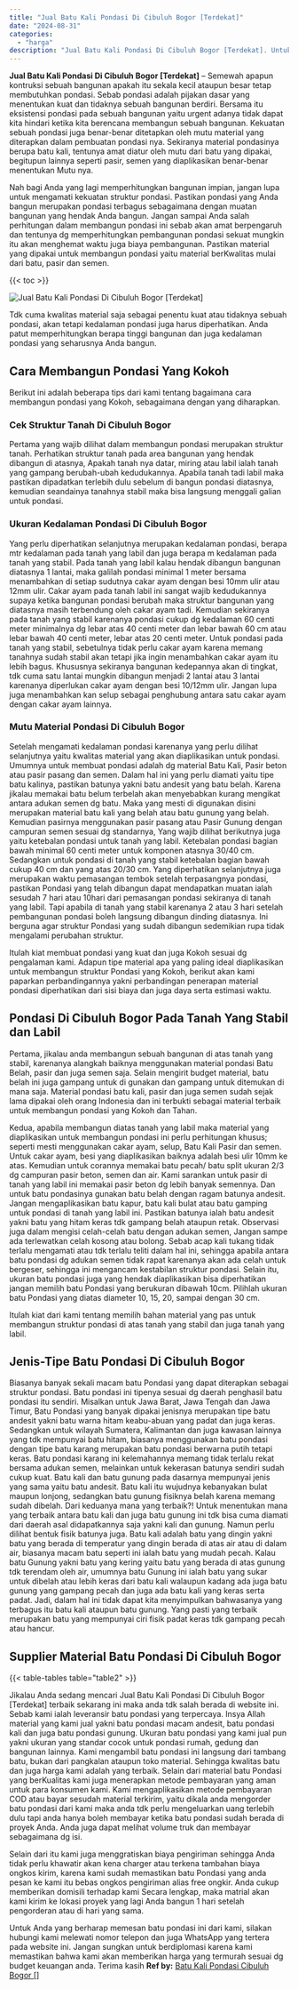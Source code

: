 ```yaml
---
title: "Jual Batu Kali Pondasi Di Cibuluh Bogor [Terdekat]"
date: "2024-08-31"
categories: 
  - "harga"
description: "Jual Batu Kali Pondasi Di Cibuluh Bogor [Terdekat]. Untuk Anda yang berharap memesan batu pondasi ini dari kami, silakan hubungi kami melewati nomor telepon..."
---
```


**Jual Batu Kali Pondasi Di Cibuluh Bogor \[Terdekat\]** – Semewah apapun kontruksi sebuah bangunan apakah itu sekala kecil ataupun besar tetap membutuhkan pondasi. Sebab pondasi adalah pijakan dasar yang menentukan kuat dan tidaknya sebuah bangunan berdiri. Bersama itu eksistensi pondasi pada sebuah bangunan yaitu urgent adanya tidak dapat kita hindari ketika kita berencana membangun sebuah bangunan. Kekuatan sebuah pondasi juga benar-benar ditetapkan oleh mutu material yang diterapkan dalam pembuatan pondasi nya. Sekiranya material pondasinya berupa batu kali, tentunya amat diatur oleh mutu dari batu yang dipakai, begitupun lainnya seperti pasir, semen yang diaplikasikan benar-benar menentukan Mutu nya.

Nah bagi Anda yang lagi memperhitungkan bangunan impian, jangan lupa untuk mengamati kekuatan struktur pondasi. Pastikan pondasi yang Anda bangun merupakan pondasi terbagus sebagaimana dengan muatan bangunan yang hendak Anda bangun. Jangan sampai Anda salah perhitungan dalam membangun pondasi ini sebab akan amat berpengaruh dan tentunya dg memperhitungkan pembangunan pondasi sekuat mungkin itu akan menghemat waktu juga biaya pembangunan. Pastikan material yang dipakai untuk membangun pondasi yaitu material berKwalitas mulai dari batu, pasir dan semen.

{{< toc >}}

![Jual Batu Kali Pondasi Di Cibuluh Bogor [Terdekat]](/images/jual-batu-kali-17.png)

Tdk cuma kwalitas material saja sebagai penentu kuat atau tidaknya sebuah pondasi, akan tetapi kedalaman pondasi juga harus diperhatikan. Anda patut memperhitungkan berapa tinggi bangunan dan juga kedalaman pondasi yang seharusnya Anda bangun.

## Cara Membangun Pondasi Yang Kokoh

Berikut ini adalah beberapa tips dari kami tentang bagaimana cara membangun pondasi yang Kokoh, sebagaimana dengan yang diharapkan.

### Cek Struktur Tanah Di Cibuluh Bogor

Pertama yang wajib dilihat dalam membangun pondasi merupakan struktur tanah. Perhatikan struktur tanah pada area bangunan yang hendak dibangun di atasnya, Apakah tanah nya datar, miring atau labil ialah tanah yang gampang berubah-ubah kedudukannya. Apabila tanah tadi labil maka pastikan dipadatkan terlebih dulu sebelum di bangun pondasi diatasnya, kemudian seandainya tanahnya stabil maka bisa langsung menggali galian untuk pondasi.

### Ukuran Kedalaman Pondasi Di Cibuluh Bogor

Yang perlu diperhatikan selanjutnya merupakan kedalaman pondasi, berapa mtr kedalaman pada tanah yang labil dan juga berapa m kedalaman pada tanah yang stabil. Pada tanah yang labil kalau hendak dibangun bangunan diatasnya 1 lantai, maka galilah pondasi minimal 1 meter bersama menambahkan di setiap sudutnya cakar ayam dengan besi 10mm ulir atau 12mm ulir. Cakar ayam pada tanah labil ini sangat wajib kedudukannya supaya ketika bangunan pondasi berubah maka struktur bangunan yang diatasnya masih terbendung oleh cakar ayam tadi. Kemudian sekiranya pada tanah yang stabil karenanya pondasi cukup dg kedalaman 60 centi meter minimalnya dg lebar atas 40 centi meter dan lebar bawah 60 cm atau lebar bawah 40 centi meter, lebar atas 20 centi meter. Untuk pondasi pada tanah yang stabil, sebetulnya tidak perlu cakar ayam karena memang tanahnya sudah stabil akan tetapi jika ingin menambahkan cakar ayam itu lebih bagus. Khususnya sekiranya bangunan kedepannya akan di tingkat, tdk cuma satu lantai mungkin dibangun menjadi 2 lantai atau 3 lantai karenanya diperlukan cakar ayam dengan besi 10/12mm ulir. Jangan lupa juga menambahkan kan selup sebagai penghubung antara satu cakar ayam dengan cakar ayam lainnya.

### Mutu Material Pondasi Di Cibuluh Bogor

Setelah mengamati kedalaman pondasi karenanya yang perlu dilihat selanjutnya yaitu kwalitas material yang akan diaplikasikan untuk pondasi. Umumnya untuk membuat pondasi adalah dg material Batu Kali, Pasir beton atau pasir pasang dan semen. Dalam hal ini yang perlu diamati yaitu tipe batu kalinya, pastikan batunya yakni batu andesit yang batu belah. Karena jikalau memakai batu belum terbelah akan menyebabkan kurang mengikat antara adukan semen dg batu. Maka yang mesti di digunakan disini merupakan material batu kali yang belah atau batu gunung yang belah. Kemudian pasirnya menggunakan pasir pasang atau Pasir Gunung dengan campuran semen sesuai dg standarnya, Yang wajib dilihat berikutnya juga yaitu ketebalan pondasi untuk tanah yang labil. Ketebalan pondasi bagian bawah minimal 60 centi meter untuk komponen atasnya 30/40 cm. Sedangkan untuk pondasi di tanah yang stabil ketebalan bagian bawah cukup 40 cm dan yang atas 20/30 cm. Yang diperhatikan selanjutnya juga merupakan waktu pemasangan tembok setelah terpasangnya pondasi, pastikan Pondasi yang telah dibangun dapat mendapatkan muatan ialah sesudah 7 hari atau 10hari dari pemasangan pondasi sekiranya di tanah yang labil. Tapi apabila di tanah yang stabil karenanya 2 atau 3 hari setelah pembangunan pondasi boleh langsung dibangun dinding diatasnya. Ini berguna agar struktur Pondasi yang sudah dibangun sedemikian rupa tidak mengalami perubahan struktur.

Itulah kiat membuat pondasi yang kuat dan juga Kokoh sesuai dg pengalaman kami. Adapun tipe material apa yang paling ideal diaplikasikan untuk membangun struktur Pondasi yang Kokoh, berikut akan kami paparkan perbandingannya yakni perbandingan penerapan material pondasi diperhatikan dari sisi biaya dan juga daya serta estimasi waktu.

## Pondasi Di Cibuluh Bogor Pada Tanah Yang Stabil dan Labil

Pertama, jikalau anda membangun sebuah bangunan di atas tanah yang stabil, karenanya alangkah baiknya menggunakan material pondasi Batu Belah, pasir dan juga semen saja. Selain mengirit budget material, batu belah ini juga gampang untuk di gunakan dan gampang untuk ditemukan di mana saja. Material pondasi batu kali, pasir dan juga semen sudah sejak lama dipakai oleh orang Indonesia dan ini terbukti sebagai material terbaik untuk membangun pondasi yang Kokoh dan Tahan.

Kedua, apabila membangun diatas tanah yang labil maka material yang diaplikasikan untuk membangun pondasi ini perlu perhitungan khusus; seperti mesti menggunakan cakar ayam, selup, Batu Kali Pasir dan semen. Untuk cakar ayam, besi yang diaplikasikan baiknya adalah besi ulir 10mm ke atas. Kemudian untuk corannya memakai batu pecah/ batu split ukuran 2/3 dg campuran pasir beton, semen dan air. Kami sarankan untuk pasir di tanah yang labil ini memakai pasir beton dg lebih banyak semennya. Dan untuk batu pondasinya gunakan batu belah dengan ragam batunya andesit. Jangan mengaplikasikan batu kapur, batu kali bulat atau batu gamping untuk pondasi di tanah yang labil ini. Pastikan batunya ialah batu andesit yakni batu yang hitam keras tdk gampang belah ataupun retak. Observasi juga dalam mengisi celah-celah batu dengan adukan semen, Jangan sampe ada terlewatkan celah kosong atau bolong. Sebab acap kali tukang tidak terlalu mengamati atau tdk terlalu teliti dalam hal ini, sehingga apabila antara batu pondasi dg adukan semen tidak rapat karenanya akan ada celah untuk bergeser, sehingga ini mengancam kestabilan struktur pondasi. Selain itu, ukuran batu pondasi juga yang hendak diaplikasikan bisa diperhatikan jangan memilih batu Pondasi yang berukuran dibawah 10cm. Pilihlah ukuran batu Pondasi yang diatas diameter 10, 15, 20, sampai dengan 30 cm.

Itulah kiat dari kami tentang memilih bahan material yang pas untuk membangun struktur pondasi di atas tanah yang stabil dan juga tanah yang labil.

## Jenis-Tipe Batu Pondasi Di Cibuluh Bogor

Biasanya banyak sekali macam batu Pondasi yang dapat diterapkan sebagai struktur pondasi. Batu pondasi ini tipenya sesuai dg daerah penghasil batu pondasi itu sendiri. Misalkan untuk Jawa Barat, Jawa Tengah dan Jawa Timur, Batu Pondasi yang banyak dipakai jenisnya merupakan tipe batu andesit yakni batu warna hitam keabu-abuan yang padat dan juga keras. Sedangkan untuk wilayah Sumatera, Kalimantan dan juga kawasan lainnya yang tdk mempunyai batu hitam, biasanya menggunakan batu pondasi dengan tipe batu karang merupakan batu pondasi berwarna putih tetapi keras. Batu pondasi karang ini kelemahannya memang tidak terlalu rekat bersama adukan semen, melainkan untuk kekerasan batunya sendiri sudah cukup kuat. Batu kali dan batu gunung pada dasarnya mempunyai jenis yang sama yaitu batu andesit. Batu kali itu wujudnya kebanyakan bulat maupun lonjong, sedangkan batu gunung fisiknya belah karena memang sudah dibelah. Dari keduanya mana yang terbaik?! Untuk menentukan mana yang terbaik antara batu kali dan juga batu gunung ini tdk bisa cuma diamati dari daerah asal didapatkannya saja yakni kali dan gunung. Namun perlu dilihat bentuk fisik batunya juga. Batu kali adalah batu yang dingin yakni batu yang berada di temperatur yang dingin berada di atas air atau di dalam air, biasanya macam batu seperti ini ialah batu yang mudah pecah. Kalau batu Gunung yakni batu yang kering yaitu batu yang berada di atas gunung tdk terendam oleh air, umumnya batu Gunung ini ialah batu yang sukar untuk dibelah atau lebih keras dari batu kali walaupun kadang ada juga batu gunung yang gampang pecah dan juga ada batu kali yang keras serta padat. Jadi, dalam hal ini tidak dapat kita menyimpulkan bahwasanya yang terbagus itu batu kali ataupun batu gunung. Yang pasti yang terbaik merupakan batu yang mempunyai ciri fisik padat keras tdk gampang pecah atau hancur.

## Supplier Material Batu Pondasi Di Cibuluh Bogor

{{< table-tables table="table2" >}}

Jikalau Anda sedang mencari Jual Batu Kali Pondasi Di Cibuluh Bogor \[Terdekat\] terbaik sekarang ini maka anda tdk salah berada di website ini. Sebab kami ialah leveransir batu pondasi yang terpercaya. Insya Allah material yang kami jual yakni batu pondasi macam andesit, batu pondasi kali dan juga batu pondasi gunung. Ukuran batu pondasi yang kami jual pun yakni ukuran yang standar cocok untuk pondasi rumah, gedung dan bangunan lainnya. Kami mengambil batu pondasi ini langsung dari tambang batu, bukan dari pangkalan ataupun toko material. Sehingga kwalitas batu dan juga harga kami adalah yang terbaik. Selain dari material batu Pondasi yang berKualitas kami juga menerapkan metode pembayaran yang aman untuk para konsumen kami. Kami mengaplikasikan metode pembayaran COD atau bayar sesudah material terkirim, yaitu dikala anda mengorder batu pondasi dari kami maka anda tdk perlu mengeluarkan uang terlebih dulu tapi anda hanya boleh membayar ketika batu pondasi sudah berada di proyek Anda. Anda juga dapat melihat volume truk dan membayar sebagaimana dg isi.

Selain dari itu kami juga menggratiskan biaya pengiriman sehingga Anda tidak perlu khawatir akan kena charger atau terkena tambahan biaya ongkos kirim, karena kami sudah memastikan batu Pondasi yang anda pesan ke kami itu bebas ongkos pengiriman alias free ongkir. Anda cukup memberikan domisili terhadap kami Secara lengkap, maka matrial akan kami kirim ke lokasi proyek yang lagi Anda bangun 1 hari setelah pengorderan atau di hari yang sama.

Untuk Anda yang berharap memesan batu pondasi ini dari kami, silakan hubungi kami melewati nomor telepon dan juga WhatsApp yang tertera pada website ini. Jangan sungkan untuk berdiplomasi karena kami memastikan bahwa kami akan memberikan harga yang termurah sesuai dg budget keuangan anda. Terima kasih
**Ref by:** [Batu Kali Pondasi Cibuluh Bogor []](https://id.wikipedia.org/wiki/Batu)
